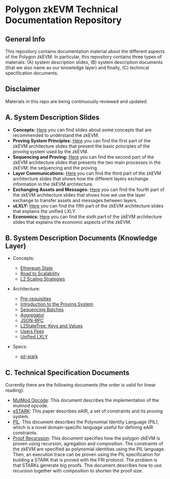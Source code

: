 # Polygon zkEVM Technical Documentation Repository

## General Info
This repository contains documentation material about the different aspects of the Polygon zkEVM.
In particular, this repository contains three types of materials: 
(A) system description slides, (B) system description documents (that we also name as our knowledge layer) and finally, (C) technical specification documents.

## Disclaimer
Materials in this repo are being continuously reviewed and updated.

## A. System Description Slides

- **Concepts:** [Here](./slides/zkevm-concepts.pdf) you can find slides about some concepts that are recommended to understand the zkEVM. 
- **Proving System Principles:** [Here](./slides/zkevm-architecture-part1-proving-system-principles.pdf) you can find the first part of the zkEVM architecture slides that present the basic principles of the proving system used by the zkEVM.
- **Sequencing and Proving:** [Here](./slides/zkevm-architecture-part2-sequencing-and-proving.pdf) you can find the 
second part of the zkEVM architecture slides that presents the two main processes in the zkEVM: the sequencing and the proving.
- **Layer Communications:** [Here](./slides/zkevm-architecture-part3-layer-communication.pdf) you can find the 
third part of the zkEVM architecture slides that shows how the different layers exchange information in the zkEVM architecture.
- **Exchanging Assets and Messages:** [Here](./slides/zkevm-architecture-part4-exchanging-assets-and-messages.pdf) you can find the 
fourth part of the zkEVM architecture slides that shows how we use the layer exchange to transfer assets and messages between layers.
- **uLXLY:** [Here](./slides/zkevm-architecture-part5-ulxly.pdf) you can find the fifth part of the zkEVM architecture slides 
that explains the unified LXLY. 
- **Economics:** [Here](./slides/zkevm-architecture-part6-economics.pdf) you can find the 
sixth part of the zkEVM architecture slides that explains the economic aspects of the zkEVM.

## B. System Description Documents (Knowledge Layer)

- Concepts:
  - [Ethereum State](./knowledge-layer/concepts/PDFs/ethereum-state.pdf)
  - [Road to Scalability](./knowledge-layer/concepts/PDFs/road-to-scalability.pdf)
  - [L2 Scaling Strategies](./knowledge-layer/concepts/PDFs/l2-scaling-strategies.pdf)

- Architecture:
  - [Pre-requisities](./knowledge-layer/architecture/PDFs/pre-requisites.pdf)
  - [Introduction to the Proving System](./knowledge-layer/architecture/PDFs/intro-proving-system.pdf)
  - [Sequencing Batches](./knowledge-layer/architecture/PDFs/sequencing-batches.pdf)
  - [Aggregator](./knowledge-layer/architecture/PDFs/aggregator.pdf)
  - [JSON-RPC](./knowledge-layer/architecture/PDFs/zkevm-network.pdf)
  - [L2StateTree: Keys and Values](./knowledge-layer/architecture/PDFs/L2StateTree.pdf)
  - [Users Fees](./knowledge-layer/architecture/PDFs/users-fees.pdf)
  - [Unified LXLY](./knowledge-layer/architecture/PDFs/ulxly.pdf)

- Specs:
  - [pil-stark](./knowledge-layer/specs/PDFs/estark.pdf)

## C. Technical Specification Documents

Currently there are the following documents (the order is valid for linear reading):
- [MulMod Opcode](./docs/opcode-mulmod.pdf):
  This document describes the implementation of the mulmod opcode.    
- [eSTARK](./docs/estark.pdf):
  This paper describes eAIR, a set of constraints and its proving system.
- [PIL](./docs/pil.pdf):
  This document describes the Polynomial Identity Language (PIL), which is a novel domain-specific language useful for defining eAIR constraints.
- [Proof Recurssion](./docs/proof-recursion.pdf):
  This document specifies how the polygon zkEVM is proven using recursion, agregation and composition. The constraints of the zkEVM are specified as polynomial identities using the PIL language. Then, an execution trace can be proven using the PIL specification for building a STARK that is proved with the FRI protocol. The problem is that STARKs generate big proofs. This document describes how to use recursion together with composition to shorten the proof size. 
